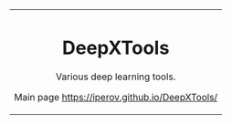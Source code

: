 <table border=0 align="center" border="0" width="100%">

<tr><td colspan=2 align="center">

# DeepXTools

Various deep learning tools.

Main page <a href="https://iperov.github.io/DeepXTools/">https://iperov.github.io/DeepXTools/</a>


</td></tr>
</table>



